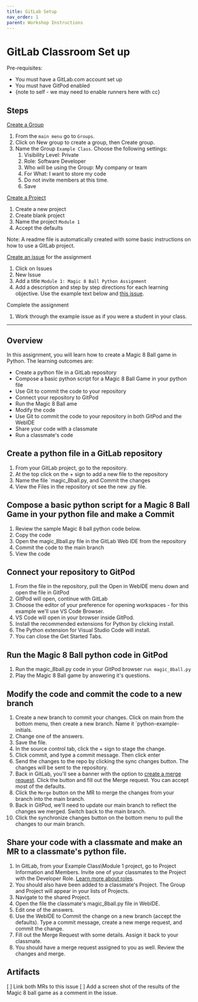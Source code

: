 ```yaml
---
title: GitLab Setup
nav_order: 1
parent: Workshop Instructions 
---
```


# GitLab Classroom Set up 

Pre-requisites:
- You must have a GitLab.com account set up 
- You must have GitPod enabled
- {note to self - we may need to enable runners here with cc}

## Steps

[Create a Group](https://docs.gitlab.com/ee/user/group/manage.html#create-a-group)
1. From the `main menu` go to `Groups`. 
1. Click on New group to create a group, then Create group. 
1. Name the Group `Example Class`. Choose the following settings:
    1. Visibility Level: Private
    1. Role: Software Developer
    1. Who will be using the Group: My company or team
    1. For What: I want to store my code
    1. Do not invite members at this time. 
    1. Save

[Create a Project](https://docs.gitlab.com/ee/user/project/working_with_projects.html#create-a-project)
1. Create a new project 
1. Create blank project
1. Name the project `Module 1`
1. Accept the defaults

Note: A readme file is automatically created with some basic instructions on how to use a GitLab project. 

[Create an issue](https://docs.gitlab.com/ee/user/project/issues/managing_issues.html#create-an-issue) for the assignment
1. Click on Issues
1. New Issue
1. Add a title `Module 1: Magic 8 Ball Python Assignment `
1. Add a description and step by step directions for each learning objective. Use the example text below and [this issue](https://gitlab.com/devops-education/workshops/practical-classroom-workshop/-/issues/1). 

Complete the assignment
1. Work through the example issue as if you were a student in your class. 

------
## Overview 

In this assignment, you will learn how to create a Magic 8 Ball game in Python. The learning outcomes are:

- Create a python file in a GitLab repository
- Compose a basic python script for a Magic 8 Ball Game in your python file
- Use Git to commit the code to your repository 
- Connect your repository to GitPod
- Run the Magic 8 Ball ame
- Modify the code 
- Use Git to commit the code to your repository in both GitPod and the WebIDE
- Share your code with a classmate 
- Run a classmate's code 


##  Create a python file in a GitLab repository
1. From your GitLab project, go to the repository. 
1. At the top click on the + sign to add a new file to the repository
1. Name the file `magic_8ball.py, and Commit the changes
1. View the Files in the repository ot see the new .py file. 

##  Compose a basic python script for a Magic 8 Ball Game in your python file and make a Commit 
1. Review the sample Magic 8 ball python code below. 
1. Copy the code
1. Open the magic_8ball.py file in the GitLab Web IDE from the repository
1. Commit the code to the main branch
1. View the code 

## Connect your repository to GitPod 
1. From the file in the repository, pull the Open in WebIDE menu down and open the file in GitPod
1. GitPod will open, continue with GitLab 
1. Choose the editor of your preference for opening workspaces - for this example we'll use VS Code Browser.
1. VS Code will open in your browser inside GitPod.
1. Install the recommended extensions for Python by clicking install.
1. The Python extension for Visual Studio Code will install.
1. You can close the Get Started Tabs. 

## Run the Magic 8 Ball python code in GitPod
1. Run the magic_8ball.py code in your GitPod browser `run magic_8ball.py`
1. Play the Magic 8 Ball game by answering it's questions. 


## Modify the code and commit the code to a new branch
1. Create a new branch to commit your changes. Click on main from the bottom menu, then create a new branch. Name it `python-example-initials. 
1. Change one of the answers. 
1. Save the file.
1. In the source control tab, click the + sign to stage the change. 
1. Click commit, and type a commit message. Then click enter
1. Send the changes to the repo by clicking the sync changes button. The changes will be sent to the repository. 
1. Back in GitLab, you'll see a banner with the option to [create a merge request](https://docs.gitlab.com/ee/user/project/merge_requests/creating_merge_requests.html). Click the button and fill out the Merge request. You can accept most of the defaults. 
1. Click the `Merge` button on the MR to merge the changes from your branch into the main branch. 
1. Back in GitPod, we'll need to update our main branch to reflect the changes we merged. Switch back to the main branch. 
1. Click the synchronize changes button on the bottom menu to pull the changes to our main branch. 


## Share your code with a classmate and make an MR to a classmate's python file. 
1. In GitLab, from your Example Class\Module 1 project, go to Project Information and Members. Invite one of your classmates to the Project with the Developer Role. [Learn more about roles](https://docs.gitlab.com/ee/user/permissions.html). 
1. You should also have been added to a classmate's Project. The Group and Project will appear in your lists of Projects. 
1. Navigate to the shared Project. 
1. Open the file the classmate's magic_8ball.py file in WebIDE. 
1. Edit one of the answers. 
1. Use the WebIDE to Commit the change on a new branch (accept the defaults). Type a commit message, create a new merge request, and commit the change. 
1. Fill out the Merge Request with some details. Assign it back to your classmate. 
1. You should have a merge request assigned to you as well. Review the changes and merge. 

## Artifacts
[ ] Link both MRs to this issue
[ ] Add a screen shot of the results of the Magic 8 ball game as a comment in the issue. 


